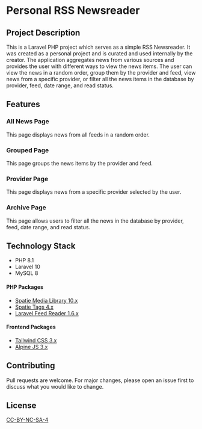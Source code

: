 # Personal RSS Newsreader

## Project Description

This is a Laravel PHP project which serves as a simple RSS Newsreader. It was created as a personal project and is curated and used internally by the creator. The application aggregates news from various sources and provides the user with different ways to view the news items. The user can view the news in a random order, group them by the provider and feed, view news from a specific provider, or filter all the news items in the database by provider, feed, date range, and read status.

## Features

### All News Page

This page displays news from all feeds in a random order.

### Grouped Page

This page groups the news items by the provider and feed.

### Provider Page

This page displays news from a specific provider selected by the user.

### Archive Page

This page allows users to filter all the news in the database by provider, feed, date range, and read status.

## Technology Stack

- PHP 8.1
- Laravel 10
- MySQL 8

#### PHP Packages
- [Spatie Media Library 10.x](https://github.com/spatie/laravel-medialibrary)
- [Spatie Tags 4.x](https://github.com/spatie/laravel-tags)
- [Laravel Feed Reader 1.6.x](https://github.com/vedmant/laravel-feed-reader)

#### Frontend Packages
- [Tailwind CSS 3.x](https://tailwindcss.com/)
- [Alpine JS 3.x](https://alpinejs.dev/)

## Contributing

Pull requests are welcome. For major changes, please open an issue first to discuss what you would like to change.

## License

[CC-BY-NC-SA-4](https://creativecommons.org/licenses/by-nc-sa/4.0/)
